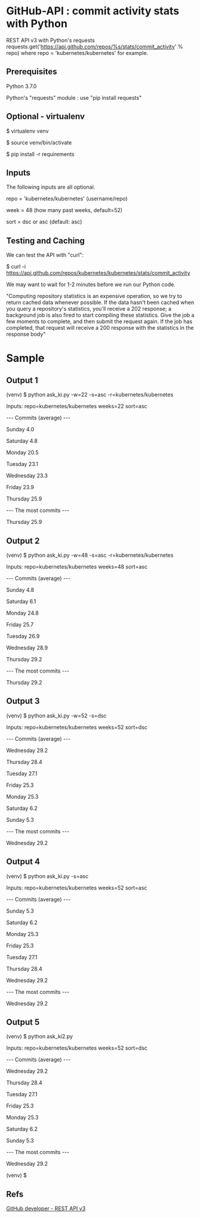 # GitHub-API : commit activity stats with Python
REST API v3 with Python's requests
requests.get('https://api.github.com/repos/%s/stats/commit_activity' % repo)
where repo = 'kubernetes/kubernetes' for example.


## Prerequisites

Python 3.7.0

Python's "requests" module : use "pip install requests"


## Optional - virtualenv

$ virtualenv venv

$ source venv/bin/activate

$ pip install -r requirements



## Inputs

The following inputs are all optional.

repo = 'kubernetes/kubernetes' (username/repo)

week = 48 (how many past weeks, default=52)

sort = dsc or asc (default: asc)


## Testing and Caching

We can test the API with "curl":

$ curl -i https://api.github.com/repos/kubernetes/kubernetes/stats/commit_activity


We may want to wait for 1-2 minutes before we run our Python code.

"Computing repository statistics is an expensive operation, so we try to return cached data whenever possible. If the data hasn't been cached when you query a repository's statistics, you'll receive a 202 response; a background job is also fired to start compiling these statistics. Give the job a few moments to complete, and then submit the request again. If the job has completed, that request will receive a 200 response with the statistics in the response body"



# Sample 

## Output 1

(venv) $ python ask_ki.py -w=22 -s=asc -r=kubernetes/kubernetes

Inputs: repo=kubernetes/kubernetes weeks=22 sort=asc

--- Commits (average) ---

Sunday 4.0

Saturday 4.8

Monday 20.5

Tuesday 23.1

Wednesday 23.3

Friday 23.9

Thursday 25.9


--- The most commits ---

Thursday 25.9



## Output 2


(venv) $ python ask_ki.py -w=48 -s=asc -r=kubernetes/kubernetes

Inputs: repo=kubernetes/kubernetes weeks=48 sort=asc


--- Commits (average) ---

Sunday 4.8

Saturday 6.1

Monday 24.8

Friday 25.7

Tuesday 26.9

Wednesday 28.9

Thursday 29.2


--- The most commits ---

Thursday 29.2



## Output 3

(venv) $ python ask_ki.py -w=52 -s=dsc

Inputs: repo=kubernetes/kubernetes weeks=52 sort=dsc


--- Commits (average) ---

Wednesday 29.2

Thursday 28.4

Tuesday 27.1

Friday 25.3

Monday 25.3

Saturday 6.2

Sunday 5.3


--- The most commits ---

Wednesday 29.2



## Output 4

(venv) $ python ask_ki.py -s=asc

Inputs: repo=kubernetes/kubernetes weeks=52 sort=asc


--- Commits (average) ---

Sunday 5.3

Saturday 6.2

Monday 25.3

Friday 25.3

Tuesday 27.1

Thursday 28.4

Wednesday 29.2


--- The most commits ---

Wednesday 29.2



## Output 5

(venv) $ python ask_ki2.py

Inputs: repo=kubernetes/kubernetes weeks=52 sort=dsc


--- Commits (average) ---

Wednesday 29.2

Thursday 28.4

Tuesday 27.1

Friday 25.3

Monday 25.3

Saturday 6.2

Sunday 5.3


--- The most commits ---

Wednesday 29.2

(venv) $ 


## Refs
[GitHub developer - REST API v3](https://developer.github.com/v3/)
